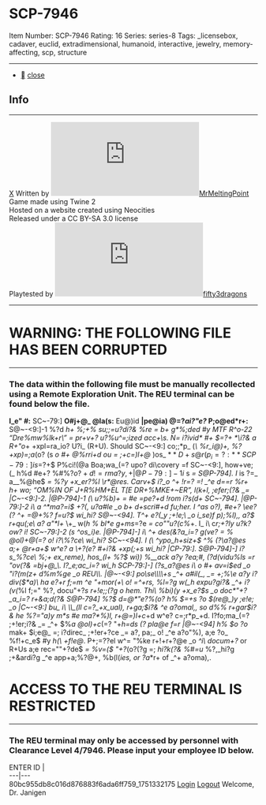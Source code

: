 # SCP-7946
Item Number: SCP-7946
Rating: 16
Series: series-8
Tags: _licensebox, cadaver, euclid, extradimensional, humanoid, interactive, jewelry, memory-affecting, scp, structure

---

  * [](javascript:;)
[close](javascript:;)
## Info
* * *
[X](javascript:;)
Written by [![MrMeltingPoint](https://www.wikidot.com/avatar.php?userid=6002959&amp;size=small&amp;timestamp=1746797566)](http://www.wikidot.com/user:info/mrmeltingpoint)[MrMeltingPoint](http://www.wikidot.com/user:info/mrmeltingpoint)  
Game made using Twine 2  
Hosted on a website created using Neocities  
Released under a CC BY-SA 3.0 license  
Playtested by [![fifty3dragons](https://www.wikidot.com/avatar.php?userid=8939835&amp;size=small&amp;timestamp=1746797566)](http://www.wikidot.com/user:info/fifty3dragons)[fifty3dragons](http://www.wikidot.com/user:info/fifty3dragons)
* * *

# WARNING: THE FOLLOWING FILE HAS BEEN CORRUPTED
* * *
### The data within the following file must be manually recollected using a Remote Exploration Unit. The REU terminal can be found below the file.
**I_e" #:** SC~-79:]
**O#j+@_ @la(s:** Eu@)id
**|pe@ia) @=?_ai?"e?_ P;o@ed*r+\:** S@~-<9:]-1 %?d _h+ %;+% su;;=u?di?& %re _= b+ g*%;ded #y MTF R^o-22 “Dre%mw%lk+r\” _= pr+v+?_ u?%u_^=;ized acc+\s. N= i?$ivid*%)s %;+ _o +?_+r SC~-794] %_ %?, _i"+ f=r %?, ;+%so?. %ll +xp)o;%_i=? of S@P-<94] \^=*l$ #+ $=?+ *\i?& a R+"o_+ +xpl=ra_io? U?i_ (R+U). Should SC~-<9:] co;;*p_ (_\ %r_i@)+, %? +xp)=;a_(o? (s _o #+ @%rri+d ou_ _= ;+c=)l+@_ )os_ $%_a.
**D+s@r(p_i=?:** SCP-79:] is % d(m+?\i=?%l %?="a)y )oc%_+d i? _^+ %b%?$=?+$ P%ci!(@a Boa;$w%)k, [REDA@TED], U?i_ed S_%_+\\. Th+ %;+a was pu;c^a\\+d b, _^e Fo*?$a_(=? upo? di\covery =f SC~-<9:], how+ve; (_ h%d #e+? %#%?$o?+d !=r ma?y ,+%rs p;(or.
|@P-79:]-1 i\ %? =%k d==r i? _he @+?_+r o! Pac(fi@a B=ardwalk _^%_ )ea$s _= S@P-794]. I_ is ?=_ a__%@he$ _= %?y +x_er?%l \\_r*@_*res. Carv+$ i?_o _^+ !r=?_ =! _^e d==r %r+ _h+ wo;$\ “$OM%IN OF J+R%HM+EL T[E DR+%MKE+~ER”, l(k+l, ;efer;(?& _= |C~-<9:]-2. |@P-794]-1 (\ u?%b)+ _= #e =pe?+d !rom i?s(d+ SC~-794].
|@P-79:]-2 i\ a ^*ma?=i$ +?_(_, u?a#le _o b+ d+scri#+d fu;_her. I_ ^as o?), #e+? \ee? (? _^+ =@+%? f=u?$ wi_hi? S@~-<94]. T^+ e?_(_y ;+!e;\ _o i_se)f p)*;%l),, a?$ r+qu(;e\ a? a"*l+_ \\+_ w(_h % bl*e g+ms_=?e _= co""u?(c%_+. I_ i\ c*r;+?_ly u?k?ow? i! SC~-79:]-2 (s ^os_i)e.
|@P-794]-] i\ _^+ des(&?a_i=? g(ve? _= % @ol)+@_(=? o! i?\\_%?ce\ wi_hi? SC~-<94]. I_ (\ ^ypo_h+siz+$ _^%_ (?\\_a?@es a;+ @r+a_+$ w^e? a \\+?_(e?_ #+i?& +xp(;+s wi_hi? |CP-79:]. S@P-794]-] i?s_%?ce\ %;+ ex_reme), hos_(l+ %?$ wi)) %__ack a?y ?ea;#, (?d(vidu%ls =r "ov(?& =bj+@_\\. I?_e;ac_i=? wi_h SCP-79:]-] (?s_a?@es i\ _o #+ av=i$ed _o "i?(m(z+ d%m%ge _o REU\\.
|@~-<9:] po\se\\\\+s _^+ a#il(_, _= +;%\e a?y i?div($*a)\ _ha_ e?_+r f;=m _^e "+mor(+\ o! =_^+rs, %l=?g w(_h expu?gi?& _^+ i?$(v($*%l f;=" %?, docu"+?_s r+!e;;(?g _o _hem. Thi\ %bi)(_y +x_e?$s _o doc*"+?_a_i=? r+&a;d(?& S@P-794] %?$ d=@*"e?_%_(o? _h%_ $=+s ?o_ $(re@_)y ;e!e; _o |C~-<9:] bu_ i\ \\_(ll c=?_+x_ual), r+ga;$i?& _^e a?omal,, so d%_% r+gar$i?& _he %?="a)y m*s_ #e ma?*%)l, r+@=)l+c_+d w^e? c=;r*p_+d.
I?fo;ma_(=? ;+!er;i?& _= _^+ $%_a @ol)+c_(=? "+_h=ds (? pla@e f=r |@~-<94] _h%_ $o ?o_ mak+ $i;e@_ =; i?direc_ ;+!er+?ce _= a?, pa;_ o! _^e a?o"%), a;e ?o_ %f!+c_e$ #y _h(\ +f!e@_. P+;\=??el w^= "%ke r+!+r+?@e _o _^i\ docum+?_ or R+Us a;e rec=""+?de$ _= %v=($ "+?_(o?(?g =; _hi?k(?& %#=u_ %?,_hi?g ;+&ardi?g _^e app+a;%?@+, %b(l(_ies, or ?a_*r+ of _^+ a?oma),.
# ACCESS TO THE REU TERMINAL IS RESTRICTED
* * *
### The REU terminal may only be accessed by personnel with Clearance Level 4/7946. Please input your employee ID below.
  

ENTER ID  |   
---|---  
80bc955db8c016d876883f6ada6ff759_1751332175 
[Login](javascript:;)
[Logout](javascript:;)
Welcome, Dr. Janigen